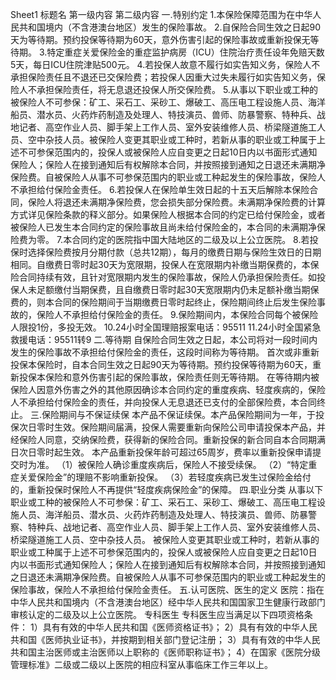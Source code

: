Sheet1
	标题名	第一级内容	第二级内容
	一.特别约定
		1.本保险保障范围为在中华人民共和国境内（不含港澳台地区）发生的保险事故。
		2.自保险合同生效之日起90天为等待期。预约投保等待期为60天，意外伤害引起的保险事故或重新投保无等待期。
		3.特定重症关爱保险金的重症监护病房（ICU）住院治疗责任设年免赔天数5天，每日ICU住院津贴500元。
		4.若投保人故意不履行如实告知义务，保险人不承担保险责任且不退还已交保险费；若投保人因重大过失未履行如实告知义务，保险人不承担保险责任，将无息退还投保人所交保险费。
		5.从事以下职业或工种的被保险人不可参保：矿工、采石工、采砂工、爆破工、高压电工程设施人员、海洋船员、潜水员、火药炸药制造及处理人、特技演员、兽师、防暴警察、特种兵、战地记者、高空作业人员、脚手架上工作人员、室外安装维修人员、桥梁隧道施工人员、空中杂技人员。被保险人变更其职业或工种时，若新从事的职业或工种属于上述不可参保范围内的，投保人或被保险人应自变更之日起10日内以书面形式通知保险人；保险人在接到通知后有权解除本合同，并按照接到通知之日退还未满期净保险费。自被保险人从事不可参保范围内的职业或工种起发生的保险事故，保险人不承担给付保险金责任。
		6.若投保人在保险单生效日起的十五天后解除本保险合同，保险人将退还未满期净保险费，您会损失部分保险费。未满期净保险费的计算方式详见保险条款的释义部分。如果保险人根据本合同的约定已给付保险金，或者被保险人已发生本合同约定的保险事故且尚未给付保险金的，本合同的未满期净保险费为零。
		7.本合同约定的医院指中国大陆地区的二级及以上公立医院。
		8.若投保时选择保险费按月分期付款（总共12期），每月的缴费日期与保险生效日的日期相同。自缴费日零时起30天为宽限期，投保人在宽限期内补缴当期保费的，本保险合同持续有效，且针对宽限期内发生的保险事故，保险人仍承担保险责任。如投保人未足额缴付当期保费，且自缴费日零时起30天宽限期内仍未足额补缴当期保费的，则本合同的保险期间于当期缴费日零时起终止，保险期间终止后发生保险事故的，保险人不承担给付保险金的责任。
		9.保险期间内，本保险合同每个被保险人限投1份，多投无效。
		10.24小时全国理赔报案电话：95511
		11.24小时全国紧急救援电话：95511转9
	二.等待期
		自保险合同生效之日起，本公司将对一段时间内发生的保险事故不承担给付保险金的责任，这段时间称为等待期。
		首次或非重新投保本保险时，自本合同生效之日起90天为等待期。预约投保等待期为60天，重新投保本保险和意外伤害引起的保险事故，保险责任则无等待期。
		在等待期内被保险人因意外伤害之外的其他原因确诊本合同约定的重度疾病、轻度疾病的，保险人不承担给付保险金的责任，并向投保人无息退还已支付的全部保险费，本合同终止。
	三.保险期间与不保证续保
		本产品不保证续保。本产品保险期间为一年，于投保次日零时生效。保险期间届满，投保人需要重新向保险公司申请投保本产品，并经保险人同意，交纳保险费，获得新的保险合同。重新投保的新合同自本合同期满日次日零时起生效。
		本产品重新投保年龄可超过65周岁，费率以重新投保申请提交时为准。
		（1）被保险人确诊重度疾病后，保险人不接受续保。
		（2）“特定重症关爱保险金”的理赔不影响重新投保。
		（3）若轻度疾病已发生过保险金给付的，重新投保时保险人不再提供“轻度疾病保险金”的保障。
	四.职业分类
		从事以下职业或工种的被保险人不可参保：矿工、采石工、采砂工、爆破工、高压电工程设施人员、海洋船员、潜水员、火药炸药制造及处理人、特技演员、兽师、防暴警察、特种兵、战地记者、高空作业人员、脚手架上工作人员、室外安装维修人员、桥梁隧道施工人员、空中杂技人员。
		被保险人变更其职业或工种时，若新从事的职业或工种属于上述不可参保范围内的，投保人或被保险人应自变更之日起10日内以书面形式通知保险人；保险人在接到通知后有权解除本合同，并按照接到通知之日退还未满期净保险费。自被保险人从事不可参保范围内的职业或工种起发生的保险事故，保险人不承担给付保险金责任。
	五.认可医院、医生的定义
		医院：指在中华人民共和国境内（不含港澳台地区）经中华人民共和国国家卫生健康行政部门审核认定的二级及以上公立医院。
		专科医生
			专科医生应当满足以下四项资格条件：
			1）具有有效的中华人民共和国《医师资格证书》；
			2）具有有效的中华人民共和国《医师执业证书》，并按期到相关部门登记注册；
			3）具有有效的中华人民共和国主治医师或主治医师以上职称的《医师职称证书》；
			4）在国家《医院分级管理标准》二级或二级以上医院的相应科室从事临床工作三年以上。



